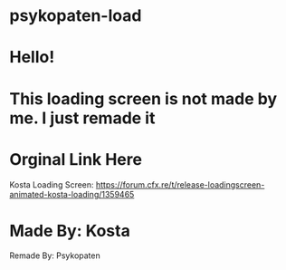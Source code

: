 # psykopaten-load

# Hello!
# This loading screen is not made by me. I just remade it


# Orginal Link Here
Kosta Loading Screen: https://forum.cfx.re/t/release-loadingscreen-animated-kosta-loading/1359465

# Made By: Kosta
Remade By: Psykopaten
